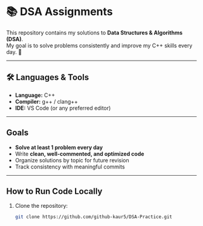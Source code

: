 # 📚 DSA Assignments

This repository contains my solutions to **Data Structures & Algorithms (DSA)**.  
My goal is to solve problems consistently and improve my C++ skills every day. 🚀

---

## 🛠 Languages & Tools
- **Language:** C++
- **Compiler:** g++ / clang++
- **IDE:** VS Code (or any preferred editor)


---

##  Goals

- **Solve at least 1 problem every day**  
- Write **clean, well-commented, and optimized code**  
- Organize solutions by topic for future revision  
- Track consistency with meaningful commits  

---

##  How to Run Code Locally

1. Clone the repository:
   ```bash
   git clone https://github.com/github-kaur5/DSA-Practice.git
